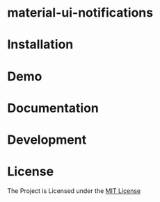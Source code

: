 # material-ui-notifications


# Installation


# Demo


# Documentation


# Development


# License
The Project is Licensed under the [MIT License](TimoHanisch/material-ui-notifications/blob/master/LICENSE)
